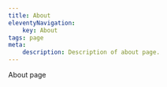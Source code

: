 ```yaml
---
title: About
eleventyNavigation:
    key: About
tags: page
meta:
    description: Description of about page.
---
```


About page
